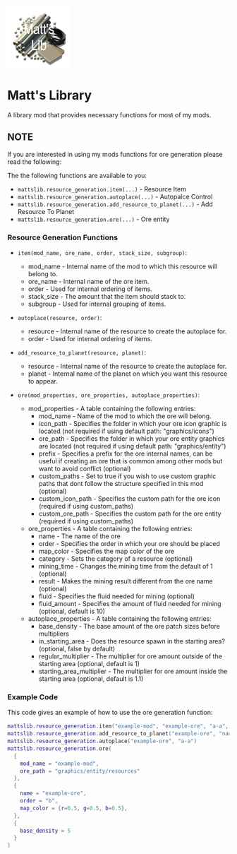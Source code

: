 ![Mod Thumbnail](/thumbnail.png)

# Matt's Library

A library mod that provides necessary functions for most of my mods.

## NOTE

If you are interested in using my mods functions for ore generation please read the following:

The the following functions are available to you:

* ```mattslib.resource_generation.item(...)``` - Resource Item
* ```mattslib.resource_generation.autoplace(...)``` - Autopalce Control
* ```mattslib.resource_generation.add_resource_to_planet(...)``` - Add Resource To Planet
* ```mattslib.resource_generation.ore(...)``` - Ore entity

### Resource Generation Functions

* ```item(mod_name, ore_name, order, stack_size, subgroup)```:
  * mod_name - Internal name of the mod to which this resource will belong to.
  * ore_name - Internal name of the ore item.
  * order - Used for internal ordering of items.
  * stack_size - The amount that the item should stack to.
  * subgroup - Used for internal grouping of items.

* ```autoplace(resource, order)```:
  * resource - Internal name of the resource to create the autoplace for.
  * order - Used for internal ordering of items.

* ```add_resource_to_planet(resource, planet)```:
  * resource - Internal name of the resource to create the autoplace for.
  * planet - Internal name of the planet on which you want this resource to appear.

* ```ore(mod_properties, ore_properties, autoplace_properties)```:
  * mod_properties - A table containing the following entries:
    * mod_name - Name of the mod to which the ore will belong.
    * icon_path - Specifies the folder in which your ore icon graphic is located (not required if using default path: "graphics/icons")
    * ore_path - Specifies the folder in which your ore entity graphics are located (not required if using default path: "graphics/entity")
    * prefix - Specifies a prefix for the ore internal names, can be useful if creating an ore that is common among other mods but want to avoid conflict (optional)
    * custom_paths - Set to true if you wish to use custom graphic paths that dont follow the structure specified in this mod (optional)
    * custom_icon_path - Specifies the custom path for the ore icon (required if using custom_paths)
    * custom_ore_path - Specifies the custom path for the ore entity (required if using custom_paths)
  * ore_properties - A table containing the following entries:
    * name - The name of the ore
    * order - Specifies the order in which your ore should be placed
    * map_color - Specifies the map color of the ore
    * category - Sets the category of a resource (optional)
    * mining_time - Changes the mining time from the default of 1 (optional)
    * result - Makes the mining result different from the ore name (optional)
    * fluid - Specifies the fluid needed for mining (optional)
    * fluid_amount - Specifies the amount of fluid needed for mining (optional, default is 10)
  * autoplace_properties - A table containing the following entries:
    * base_density - The base amount of the ore patch sizes before multipliers
    * in_starting_area - Does the resource spawn in the starting area? (optional, false by default)
    * regular_multiplier - The multiplier for ore amount outside of the starting area (optional, default is 1)
    * starting_area_multiplier - The multiplier for ore amount inside the starting area (optional, default is 1.1)

### Example Code
This code gives an example of how to use the ore generation function:
```lua
mattslib.resource_generation.item("example-mod", "example-ore", "a-a", 50, "raw-resource")
mattslib.resource_generation.add_resource_to_planet("example-ore", "nauvis")
mattslib.resource_generation.autoplace("example-ore", "a-a")
mattslib.resource_generation.ore(
  {
    mod_name = "example-mod",
    ore_path = "graphics/entity/resources"
  },
  {
    name = "example-ore",
    order = "b",
    map_color = {r=0.5, g=0.5, b=0.5},
  },
  {
    base_density = 5
  }
)
```